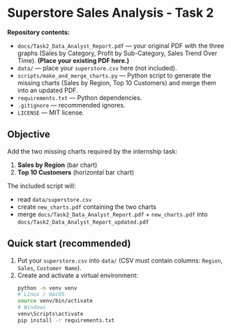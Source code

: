 # Superstore Sales Analysis - Task 2

**Repository contents:**  
- `docs/Task2_Data_Analyst_Report.pdf` — your original PDF with the three graphs (Sales by Category, Profit by Sub-Category, Sales Trend Over Time). **(Place your existing PDF here.)**  
- `data/` — place your `superstore.csv` here (not included).  
- `scripts/make_and_merge_charts.py` — Python script to generate the missing charts (Sales by Region, Top 10 Customers) and merge them into an updated PDF.  
- `requirements.txt` — Python dependencies.  
- `.gitignore` — recommended ignores.  
- `LICENSE` — MIT license.

## Objective
Add the two missing charts required by the internship task:
1. **Sales by Region** (bar chart)  
2. **Top 10 Customers** (horizontal bar chart)

The included script will:
- read `data/superstore.csv`
- create `new_charts.pdf` containing the two charts
- merge `docs/Task2_Data_Analyst_Report.pdf` + `new_charts.pdf` into `docs/Task2_Data_Analyst_Report_updated.pdf`

## Quick start (recommended)
1. Put your `superstore.csv` into `data/` (CSV must contain columns: `Region`, `Sales`, `Customer Name`).  
2. Create and activate a virtual environment:
   ```bash
   python -m venv venv
   # Linux / macOS
   source venv/bin/activate
   # Windows
   venv\Scripts\activate
   pip install -r requirements.txt
